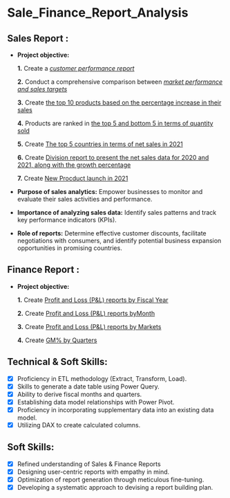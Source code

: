 # Sale_Finance_Report_Analysis
## Sales Report :


- **Project objective:** 

    **1.** Create a _[customer performance report](https://github.com/PriyankaGundaye/Sale_Finance_Report_Analysis/blob/main/Customer%20Net%20Sales%20Performance.pdf)_ 

    **2.** Conduct a comprehensive comparison between _[market performance and sales targets](https://github.com/PriyankaGundaye/Sale_Finance_Report_Analysis/blob/main/Market%20Performance%20Vs%20Traget.pdf)_
    
    **3.** Create [the top 10 products based on the percentage increase in their sales](https://github.com/PriyankaGundaye/Sale_Finance_Report_Analysis/blob/main/Top%2010%20Product.pdf)
     
    **4.** Products are ranked in [the top 5 and bottom 5 in terms of quantity sold](https://github.com/PriyankaGundaye/Sale_Finance_Report_Analysis/blob/main/Top%205%20Product%20%26%20Bottom%205%20Product.pdf)

   **5.** Create [The top 5 countries in terms of net sales in 2021](https://github.com/PriyankaGundaye/Sale_Finance_Report_Analysis/blob/main/Top%205%20Country%202021.pdf)
 
    **6.** Create [Division report to present the net sales data for 2020 and 2021, along with the growth percentage](https://github.com/PriyankaGundaye/Sale_Finance_Report_Analysis/blob/main/Division%20Level%20Report.pdf)

    **7.** Create [New Procduct launch in 2021](https://github.com/PriyankaGundaye/Sale_Finance_Report_Analysis/blob/main/New%20Product%202021.pdf)


- **Purpose of sales analytics:** Empower businesses to monitor and evaluate their sales activities and performance.

- **Importance of analyzing sales data:** Identify sales patterns and track key performance indicators (KPIs).

- **Role of reports:** Determine effective customer discounts, facilitate negotiations with consumers, and identify potential business expansion opportunities in promising countries.


## Finance Report :

- **Project objective:** 

   **1.** Create [Profit and Loss (P&L) reports by Fiscal Year ](https://github.com/PriyankaGundaye/Sale_Finance_Report_Analysis/blob/main/P%26L%20By%20Year%20Report.pdf)

    **2.** Create [Profit and Loss (P&L) reports byMonth](https://github.com/PriyankaGundaye/Sale_Finance_Report_Analysis/blob/main/P%26L%20By%20Month%20Report.pdf)

    **3.** Create [Profit and Loss (P&L) reports by Markets](https://github.com/PriyankaGundaye/Sale_Finance_Report_Analysis/blob/main/P%26L%20By%20Market.pdf)

    **4.** Create [GM% by Quarters](https://github.com/PriyankaGundaye/Sale_Finance_Report_Analysis/blob/main/GM%25%20by%20quarters.pdf)
    



## Technical & Soft Skills:
- [x]	Proficiency in ETL methodology (Extract, Transform, Load).
- [x]	Skills to generate a date table using Power Query.
- [x]	Ability to derive fiscal months and quarters.
- [x]	Establishing data model relationships with Power Pivot.
- [x]	Proficiency in incorporating supplementary data into an existing data model.
- [x]	Utilizing DAX to create calculated columns.

## Soft Skills:
- [x]	Refined understanding of Sales & Finance Reports
- [x]	Designing user-centric reports with empathy in mind.
- [x]	Optimization of report generation through meticulous fine-tuning.
- [x]	Developing a systematic approach to devising a report building plan.

